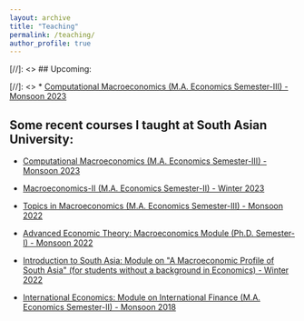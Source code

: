```yaml
---
layout: archive
title: "Teaching"
permalink: /teaching/
author_profile: true
---
```


[//]: <> ## Upcoming:

[//]: <> * [Computational Macroeconomics (M.A. Economics Semester-III) - Monsoon 2023](https://smydtt.github.io/files/CM-23.pdf)

## Some recent courses I taught at South Asian University:

* [Computational Macroeconomics (M.A. Economics Semester-III) - Monsoon 2023](https://smydtt.github.io/files/CM-23.pdf)

* [Macroeconomics-II (M.A. Economics Semester-II) - Winter 2023](https://smydtt.github.io/files/Macro-II-2023_course_outline.pdf)

* [Topics in Macroeconomics (M.A. Economics Semester-III) - Monsoon 2022](https://smydtt.github.io/files/TMAC-2022_Course_Outline.pdf)

* [Advanced Economic Theory: Macroeconomics Module (Ph.D. Semester-I) - Monsoon 2022](https://smydtt.github.io/files/AET-2022_Course_Outline.pdf)

* [Introduction to South Asia: Module on "A Macroeconomic Profile of South Asia" (for students without a background in Economics) - Winter 2022](https://smydtt.github.io/files/ISA-1.pdf)

* [International Economics: Module on International Finance (M.A. Economics Semester-II) - Monsoon 2018](https://smydtt.github.io/files/International_Economics_Course_Outline.pdf)


